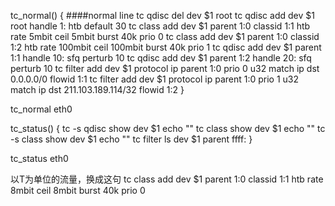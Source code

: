 
tc_normal() {
####normal line
tc qdisc del dev $1 root
tc qdisc add dev $1 root handle 1: htb default 30
tc class add dev $1 parent 1:0 classid 1:1 htb rate 5mbit ceil 5mbit burst 40k prio 0
tc class add dev $1 parent 1:0 classid 1:2 htb rate 100mbit ceil 100mbit burst 40k prio 1
tc qdisc add dev $1 parent 1:1 handle 10: sfq perturb 10
tc qdisc add dev $1 parent 1:2 handle 20: sfq perturb 10
tc filter add dev $1 protocol ip parent 1:0 prio 0 u32 match ip dst 0.0.0.0/0 flowid 1:1
tc filter add dev $1 protocol ip parent 1:0 prio 1 u32 match ip dst 211.103.189.114/32 flowid 1:2
}

tc_normal eth0



tc_status() {
tc -s qdisc show dev $1
echo ""
tc class show dev $1
echo ""
tc -s class show dev $1
echo ""
tc filter ls dev $1 parent ffff:
}

tc_status eth0

以T为单位的流量，换成这句
tc class add dev $1 parent 1:0 classid 1:1 htb rate 8mbit ceil 8mbit burst 40k prio 0